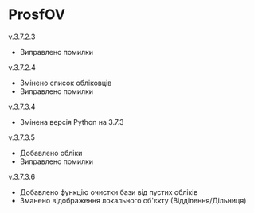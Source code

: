 # ProsfOV
v.3.7.2.3
- Виправлено помилки

v.3.7.2.4
- Змінено список обліковців
- Виправлено помилки

v.3.7.3.4
- Змінена версія Python на 3.7.3 

v.3.7.3.5
- Добавлено обліки
- Виправлено помилки

v.3.7.3.6
- Добавлено функцію очистки бази від пустих обліків
- Зманено відображення локального об'єкту (Відділення/Дільниця)
